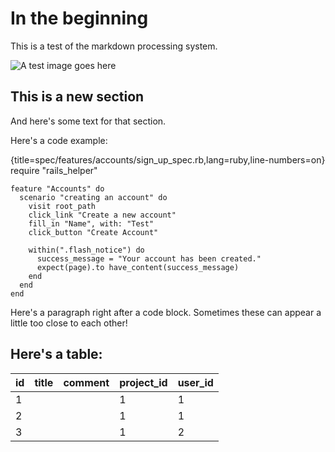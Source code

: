 # In the beginning

This is a test of the markdown processing system.

![A test image goes here](images/chapter_1/1.png)

## This is a new section

And here's some text for that section.

Here's a code example:

{title=spec/features/accounts/sign_up_spec.rb,lang=ruby,line-numbers=on}
    require "rails_helper"

    feature "Accounts" do
      scenario "creating an account" do
        visit root_path
        click_link "Create a new account"
        fill_in "Name", with: "Test"
        click_button "Create Account"

        within(".flash_notice") do
          success_message = "Your account has been created."
          expect(page).to have_content(success_message)
        end
      end
    end

Here's a paragraph right after a code block. Sometimes these can appear a little too close to each other!

## Here's a table:

| id  | title | comment | project_id | user_id |
| --- | ----- | ------- | ---------- | ------- |
| 1   |       |         | 1          | 1       |
| 2   |       |         | 1          | 1       |
| 3   |       |         | 1          | 2       |
